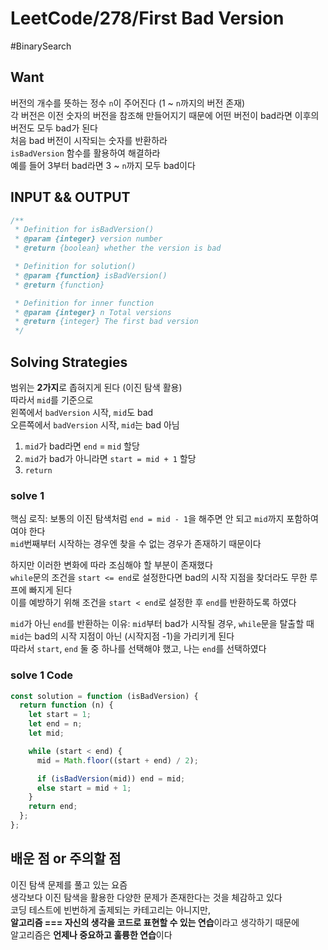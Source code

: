 # LeetCode/278/First Bad Version

#BinarySearch

## Want

버전의 개수를 뜻하는 정수 `n`이 주어진다 (1 ~ `n`까지의 버전 존재)  
각 버전은 이전 숫자의 버전을 참조해 만들어지기 때문에 어떤 버전이 bad라면 이후의 버전도 모두 bad가 된다  
처음 bad 버전이 시작되는 숫자를 반환하라  
`isBadVersion` 함수를 활용하여 해결하라  
예를 들어 3부터 bad라면 3 ~ `n`까지 모두 bad이다

## INPUT && OUTPUT

```js
/**
 * Definition for isBadVersion()
 * @param {integer} version number
 * @return {boolean} whether the version is bad

 * Definition for solution()
 * @param {function} isBadVersion()
 * @return {function}

 * Definition for inner function
 * @param {integer} n Total versions 
 * @return {integer} The first bad version
 */
```

## Solving Strategies

범위는 **2가지**로 좁혀지게 된다 (이진 탐색 활용)  
따라서 `mid`를 기준으로  
왼쪽에서 `badVersion` 시작, `mid`도 bad  
오른쪽에서 `badVersion` 시작, `mid`는 bad 아님

1. `mid`가 bad라면 `end` = `mid` 할당
2. `mid`가 bad가 아니라면 `start = mid + 1` 할당
3. `return`

### solve 1

핵심 로직: 보통의 이진 탐색처럼 `end = mid - 1`을 해주면 안 되고 `mid`까지 포함하여여야 한다  
`mid`번째부터 시작하는 경우엔 찾을 수 없는 경우가 존재하기 때문이다

하지만 이러한 변화에 따라 조심해야 할 부분이 존재했다  
`while`문의 조건을 `start <= end`로 설정한다면 bad의 시작 지점을 찾더라도 무한 루프에 빠지게 된다  
이를 예방하기 위해 조건을 `start < end`로 설정한 후 `end`를 반환하도록 하였다

`mid`가 아닌 `end`를 반환하는 이유:
`mid`부터 bad가 시작될 경우, `while`문을 탈출할 때 `mid`는 bad의 시작 지점이 아닌 (시작지점 -1)을 가리키게 된다  
따라서 `start`, `end` 둘 중 하나를 선택해야 했고, 나는 `end`를 선택하였다

### solve 1 Code

```js
const solution = function (isBadVersion) {
  return function (n) {
    let start = 1;
    let end = n;
    let mid;

    while (start < end) {
      mid = Math.floor((start + end) / 2);

      if (isBadVersion(mid)) end = mid;
      else start = mid + 1;
    }
    return end;
  };
};
```

## 배운 점 or 주의할 점

이진 탐색 문제를 풀고 있는 요즘  
생각보다 이진 탐색을 활용한 다양한 문제가 존재한다는 것을 체감하고 있다  
코딩 테스트에 빈번하게 출제되는 카테고리는 아니지만,  
**알고리즘 === 자신의 생각을 코드로 표현할 수 있는 연습**이라고 생각하기 때문에  
알고리즘은 **언제나 중요하고 훌륭한 연습**이다
